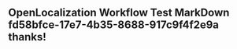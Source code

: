 <properties
ms.topic="hero-topic"
ms.test1="hero-topic"
ms.test2="test"/>

## OpenLocalization Workflow Test MarkDown fd58bfce-17e7-4b35-8688-917c9f4f2e9a thanks!

